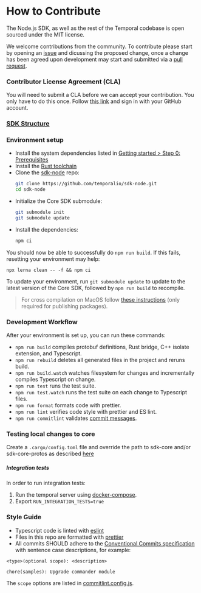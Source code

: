 # How to Contribute

The Node.js SDK, as well as the rest of the Temporal codebase is open sourced under the MIT license.

We welcome contributions from the community. To contribute please start by opening an [issue](https://github.com/temporalio/sdk-node/issues) and dicussing the proposed change, once a change has been agreed upon development may start and submitted via a [pull request](https://github.com/temporalio/sdk-node/pulls).

### Contributor License Agreement (CLA)

You will need to submit a CLA before we can accept your contribution. You only have to do this once. Follow [this link](https://cla-assistant.io/temporalio/sdk-node) and sign in with your GitHub account.

### [SDK Structure](./docs/sdk-structure.md)

### Environment setup

- Install the system dependencies listed in [Getting started > Step 0: Prerequisites](https://docs.temporal.io/docs/node/getting-started/#step-0-prerequisites)
- Install the [Rust toolchain](https://rustup.rs/)
- Clone the [sdk-node](https://github.com/temporalio/sdk-node) repo:
  ```sh
  git clone https://github.com/temporalio/sdk-node.git
  cd sdk-node
  ```
- Initialize the Core SDK submodule:
  ```sh
  git submodule init
  git submodule update
  ```
- Install the dependencies:
  ```sh
  npm ci
  ```

You should now be able to successfully do `npm run build`. If this fails, resetting your environment may help: 

```
npx lerna clean -- -f && npm ci
```

To update your environment, run `git submodule update` to update to the latest version of the Core SDK, followed by `npm run build` to recompile.

> For cross compilation on MacOS follow [these instructions](https://github.com/temporalio/sdk-node/blob/main/docs/building.md) (only required for publishing packages).

### Development Workflow

After your environment is set up, you can run these commands:

- `npm run build` compiles protobuf definitions, Rust bridge, C++ isolate extension, and Typescript.
- `npm run rebuild` deletes all generated files in the project and reruns build.
- `npm run build.watch` watches filesystem for changes and incrementally compiles Typescript on change.
- `npm run test` runs the test suite.
- `npm run test.watch` runs the test suite on each change to Typescript files.
- `npm run format` formats code with prettier.
- `npm run lint` verifies code style with prettier and ES lint.
- `npm run commitlint` validates [commit messages](#style-guide).

### Testing local changes to core

Create a `.cargo/config.toml` file and override the path to sdk-core and/or sdk-core-protos as
described [here](https://doc.rust-lang.org/cargo/reference/overriding-dependencies.html#paths-overrides)

##### Integration tests

In order to run integration tests:

1. Run the temporal server using [docker-compose](https://github.com/temporalio/docker-compose).
1. Export `RUN_INTEGRATION_TESTS=true`

### Style Guide

- Typescript code is linted with [eslint](https://eslint.org/)
- Files in this repo are formatted with [prettier](https://prettier.io/)
- All commits SHOULD adhere to the [Conventional Commits specification](https://conventionalcommits.org/) with sentence case descriptions, for example:

```
<type>(optional scope): <description>

chore(samples): Upgrade commander module
```

The `scope` options are listed in [commitlint.config.js](https://github.com/temporalio/sdk-node/blob/main/commitlint.config.js).
